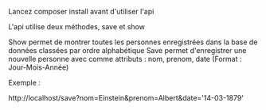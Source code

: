Lancez composer install avant d'utiliser l'api

L'api utilise deux méthodes, save et show

Show permet de montrer toutes les personnes enregistrées dans la base de données classées par ordre alphabétique
Save permet d'enregistrer une nouvelle personne avec comme attributs : nom, prenom, date (Format : Jour-Mois-Année)

Exemple :

http://localhost/save?nom=Einstein&prenom=Albert&date='14-03-1879'